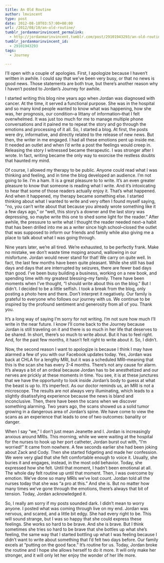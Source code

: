 ```yaml
---
title: An Old Routine
author: lmvincent
type: post
date: 2012-08-10T03:57:00+00:00
url: /2012/08/10/an-old-routine/
tumblr_jordanmarinvincent_permalink:
  - http://jordanmarinvincent.tumblr.com/post/29101943293/an-old-routine
tumblr_jordanmarinvincent_id:
  - 29101943293
tags:
  - Journey

---
```

I&rsquo;ll open with a couple of apologies. First, I apologize because I haven&rsquo;t written in awhile. I could say that we&rsquo;ve been very busy, or that no news is good news. Those statements are both true, but there&rsquo;s another reason why I haven&rsquo;t posted to Jordan&rsquo;s Journey for awhile.

I started writing this blog nine years ago when Jordan was diagnosed with cancer. At the time, it served a functional purpose. She was in the hospital and so many kind people wanted to know what was happening, how she was, her prognosis, our condition&ndash;a littany of information&ndash;that I felt overwhelmed. It was just too much for me to manage multiple phone conversations and it pained me to repeat the story and go through the emotions and processing of it all. So, I started a blog. At first, the posts were dry, informative, and directly related to the release of new news. But then, the writer in me engaged. I had all these emotions pent up inside me. It needed an outlet and when I&rsquo;d write a post the feelings would creep in. Releasing the story I witnessed became therapeutic. I was stronger after I wrote. In fact, writing became the only way to exorcise the restless doubts that haunted my mind. 

Of course, I allowed my therapy to be public. Anyone could read what I was thinking and feeling, and in time the blog developed an audience. I&rsquo;m not going to lie. I&rsquo;m a ham. It is a great pleasure to to write. It&rsquo;s an even greater pleasure to know that someone is reading what I write. And it&rsquo;s intoxicating to hear that some of those readers actually enjoy it. That&rsquo;s what happened. And when it happened, my therapy became something else. I started thinking about what I wanted to write and very often I found myself saying, &ldquo;no, you can&rsquo;t write about that because you already wrote something like it a few days ago,&rdquo; or &ldquo;well, this story&rsquo;s a downer and the last story was depressing, so maybe write this one to shed some light for the reader.&rdquo; After awhile, the pressure to write what I thought the reader needed next&ndash;a habit that has been drilled into me as a writer since high school&ndash;closed the outlet that was supposed to inform our friends and family while also giving me a place to talk about what I was going through.

Nine years later, we&rsquo;re all tired. We&rsquo;re exhausted, to be perfectly frank. Make no mistake, we don&rsquo;t waste time moping around, wallowing in our misfortune. Jordan would never stand for that! We carry on quite well. In fact, the last few months have been quite pleasant. While she still has bad days and days that are interrupted by seizures, there are fewer bad days than good. I&rsquo;ve been busy building a business, working on a new book, and spending time with my greatest blessing&ndash;my family. There have been moments when I&rsquo;ve thought, &ldquo;I should write about this on the blog.&rdquo; But I didn&rsquo;t. I decided to be a little selfish. I took a break from the blog, only posting a photo here and there. Don&rsquo;t interpret it negatively. Our family is grateful to everyone who follows our journey with us. We continue to be inspired by the profound sentiment and generosity from all of you. Thank you. 

It&rsquo;s a long way of saying I&rsquo;m sorry for not writing. I&rsquo;m not sure how much I&rsquo;ll write in the near future. I know I&rsquo;ll come back to the Journey because Jordan is still traveling on it and there is so much in her life that deserves to be shared. In short, there&rsquo;s so much to write about. But it has to feel right. And, for the past few months, it hasn&rsquo;t felt right to write about it. So, I didn&rsquo;t.

Now, the second reason I want to apologize is because I think I may have alarmed a few of you with our Facebook updates today. Yes, Jordan was back at CHLA for a lengthy MRI, but it was a scheduled MRI&ndash;meaning that this is the scan she has every 3-4 months. There&rsquo;s not any cause for alarm. It&rsquo;s always a bit of an ordeal because Jordan has to be anesthetized and our nerves are prickly at these moments in time. You see, it is at these junctures that we have the opportunity to look inside Jordan&rsquo;s body to guess at what the beast is up to. It&rsquo;s imperfect. As our doctor reminds us, an MRI is not a microscope. The results are not always very illuminating, which leads to a slightly disatissfying experience because the news is bland and inconclusive. Then, there have been the scans when we discover something alarming. Two years ago, the scans showed us a solid tumor growing in a dangerous area of Jordan&rsquo;s spine. We have come to view the scans as an experience that leads to one of two outcomes: banality or danger.

When I say &ldquo;we,&rdquo; I don&rsquo;t just mean Jeanette and I. Jordan is increasingly anxious around MRIs. This morning, while we were waiting at the hospital for the nurses to hook up her port catheter, Jordan burst out with, &ldquo;I&rsquo;m worried!&rdquo; It came from nowhere. A few seconds earlier she had been joking about Zack and Cody. Then she started fidgeting and made her confession. We were very glad that she felt comfortable enough to voice it. Usually, she buries it and engages, instead, in the most odd behavior. Today, she expressed how she felt. Until that moment, I hadn&rsquo;t been emotional at all. The whole day felt routine up until that moment. Then, I was overcome by emotion. We&rsquo;ve done so many MRIs we&rsquo;ve lost count. Jordan told all the nurses today that she was &ldquo;a pro at this.&rdquo; And she is. But no matter how many times we&rsquo;ve gone through the emotions, there&rsquo;s always that bit of tension. Today, Jordan acknowledged it. 

So, I really am sorry if my posts sounded dark. I didn&rsquo;t mean to worry anyone. I posted what was coming through live on my end. Jordan was nervous, and scared, and a little bit edgy. She had every right to be. This will sound strange, but I was so happy that she could express these feelings. She works so hard to be brave. And she is brave. But I think sometimes she tries so hard to be brave that she bottles up what she&rsquo;s feeling, the same way that I started bottling up what I was feeling because I didn&rsquo;t want to write about something that I&rsquo;d felt two days before. Our family excels at &ldquo;putting on the good face.&rdquo; It&rsquo;s routine for us. Today, Jordan broke the routine and I hope she allows herself to do it more. It will only make her stronger, and it will only let her enjoy the wonder of her life more.